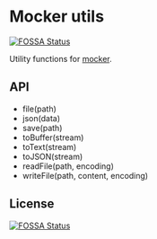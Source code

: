 # Mocker utils
[![FOSSA Status](https://app.fossa.io/api/projects/git%2Bgithub.com%2Fgzzhanghao%2Fmocker-utils.svg?type=shield)](https://app.fossa.io/projects/git%2Bgithub.com%2Fgzzhanghao%2Fmocker-utils?ref=badge_shield)


Utility functions for [mocker](https://github.com/gzzhanghao/mocker).

## API

- file(path)
- json(data)
- save(path)
- toBuffer(stream)
- toText(stream)
- toJSON(stream)
- readFile(path, encoding)
- writeFile(path, content, encoding)


## License
[![FOSSA Status](https://app.fossa.io/api/projects/git%2Bgithub.com%2Fgzzhanghao%2Fmocker-utils.svg?type=large)](https://app.fossa.io/projects/git%2Bgithub.com%2Fgzzhanghao%2Fmocker-utils?ref=badge_large)